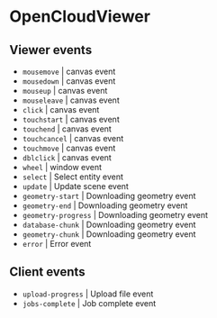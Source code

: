 # OpenCloudViewer

## Viewer events

* `mousemove` | canvas event
* `mousedown` | canvas event
* `mouseup` | canvas event
* `mouseleave` | canvas event
* `click` | canvas event
* `touchstart` | canvas event
* `touchend` | canvas event
* `touchcancel` | canvas event
* `touchmove` | canvas event
* `dblclick` | canvas event
* `wheel` | window event
* `select` | Select entity event
* `update` | Update scene event
* `geometry-start` | Downloading geometry event
* `geometry-end` | Downloading geometry event
* `geometry-progress` | Downloading geometry event
* `database-chunk` | Downloading geometry event
* `geometry-chunk` | Downloading geometry event
* `error` | Error event

## Client events

* `upload-progress` | Upload file event
* `jobs-complete` | Job complete event